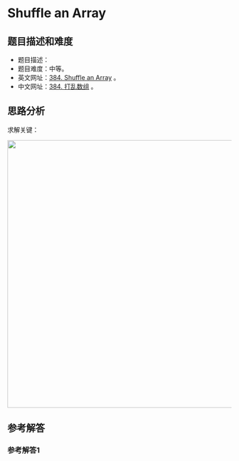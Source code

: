 # Shuffle an Array

## 题目描述和难度
+ 题目描述：
+ 题目难度：中等。
+ 英文网址：[384. Shuffle an Array](https://leetcode.com/problems/shuffle-an-array/description/)  。
+ 中文网址：[384. 打乱数组](https://leetcode-cn.com/problems/shuffle-an-array/description/)  。
## 思路分析
求解关键：

<img src="https://liweiwei1419.github.io/images/leetcode-solution/" width="600">

## 参考解答
### 参考解答1

```java

```